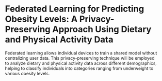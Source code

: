 # Federated Learning for Predicting Obesity Levels: A Privacy-Preserving Approach Using Dietary and Physical Activity Data
Federated learning allows individual devices to train a shared model without centralizing user data. This privacy-preserving technique will be employed to analyze dietary and physical activity data across different demographics, helping to classify individuals into categories ranging from underweight to various obesity levels.
